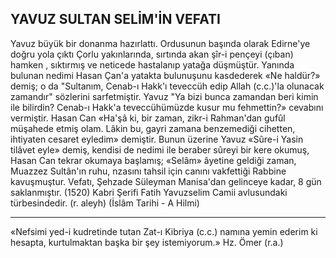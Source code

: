 ## YAVUZ SULTAN SELİM'İN VEFATI

Yavuz büyük bir donanma hazırlattı. Ordusu­nun başında olarak Edirne'ye doğru yola çıktı Çorlu yakınlarında, sırtında akan şîr-i pençeyi (çıban) hamken , sıktırmış ve neticede hastalanıp yatağa düşmüştür. Yanında bulunan nedimi Ha­san Çan'a yatakta bulunuşunu kasdederek «Ne haldür?» demiş; o da "Sultanım, Cenab-ı Hakk'ı teveccüh edip Allah (c.c.)'la olunacak zamandır" sözlerini sarfetmiştir. Yavuz "Ya bizi bunca zamandan beri kimin ile bilirdin? Cenab-ı Hakk'a teveccühümüzde kusur mu fehmettin?» cevabı­nı vermiştir. Hasan Can «Ha'şâ ki, bir zaman, zikr-i Rahman'dan gufûl müşahede etmiş olam. Lâkin bu, gayri zamana benzemediği cihetten, ihtiyaten cesaret eyledim» demiştir. Bunun üzeri­ne Yavuz «Sûre-i Yasin tilâvet eyle» demiş, ken­disi de nedimi ile beraber sûreyi bir kere oku­muş, Hasan Can tekrar okumaya başlamış; «Se­lâm» âyetine geldiği zaman, Muazzez Sultân'ın ruhu, nzasını tahsil için canını vakfettiği Rabbine kavuşmuştur. Vefatı, Şehzade Süleyman Mani­sa'dan gelinceye kadar, 8 gün saklanmıştır. (1520) Kabri Şerifi Fatih Yavuzselim Camii avlusunda­ki türbesindedir. (r. aleyh) (İslâm Tarihi - A Hilmi)

***

«Nefsimi yed-i kudretinde tutan Zat-ı Kibriya (c.c.) namına yemin ederim ki hesapta, kurtulmaktan başka bir şey istemiyorum.» Hz. Ömer (r.a.)
